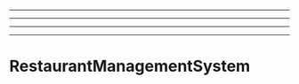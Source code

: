 ------------------------------------------------------------
----------------------------------------------------------------------------------------------------
----------------------------------------------------------------------------------------------------
----------------------------------------------------------------------------------------------------
# RestaurantManagementSystem
